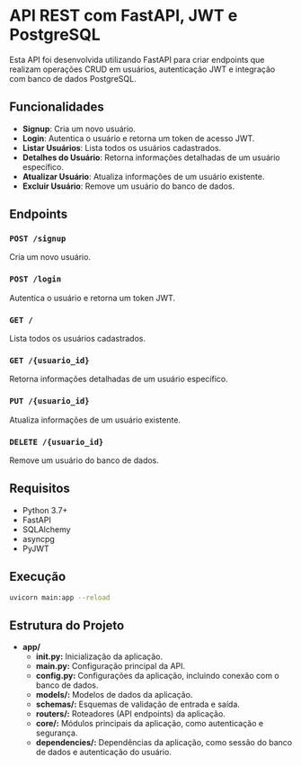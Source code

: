 # API REST com FastAPI, JWT e PostgreSQL

Esta API foi desenvolvida utilizando FastAPI para criar endpoints que realizam operações CRUD em usuários, autenticação JWT e integração com banco de dados PostgreSQL.

## Funcionalidades

- **Signup**: Cria um novo usuário.
- **Login**: Autentica o usuário e retorna um token de acesso JWT.
- **Listar Usuários**: Lista todos os usuários cadastrados.
- **Detalhes do Usuário**: Retorna informações detalhadas de um usuário específico.
- **Atualizar Usuário**: Atualiza informações de um usuário existente.
- **Excluir Usuário**: Remove um usuário do banco de dados.

## Endpoints

### `POST /signup`

Cria um novo usuário.

### `POST /login`

Autentica o usuário e retorna um token JWT.

### `GET /`

Lista todos os usuários cadastrados.

### `GET /{usuario_id}`

Retorna informações detalhadas de um usuário específico.

### `PUT /{usuario_id}`

Atualiza informações de um usuário existente.

### `DELETE /{usuario_id}`

Remove um usuário do banco de dados.

## Requisitos

- Python 3.7+
- FastAPI
- SQLAlchemy
- asyncpg
- PyJWT

## Execução
```bash
uvicorn main:app --reload
```
## Estrutura do Projeto
- **app/**
  - **__init__.py:** Inicialização da aplicação.
  - **main.py:** Configuração principal da API.
  - **config.py:** Configurações da aplicação, incluindo conexão com o banco de dados.
  - **models/:** Modelos de dados da aplicação.
  - **schemas/:** Esquemas de validação de entrada e saída.
  - **routers/:** Roteadores (API endpoints) da aplicação.
  - **core/:** Módulos principais da aplicação, como autenticação e segurança.
  - **dependencies/:** Dependências da aplicação, como sessão do banco de dados e autenticação do usuário.

